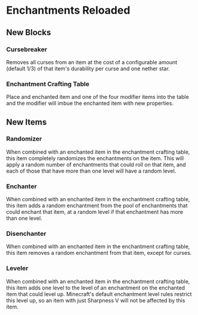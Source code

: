 # Enchantments Reloaded
## New Blocks
### Cursebreaker
Removes all curses from an item at the cost of a configurable amount (default 1/3) of that item's durability per curse
 and one nether star.
### Enchantment Crafting Table
Place and enchanted item and one of the four modifier items into the table and the modifier will imbue the enchanted
item with new properties.  
## New Items
### Randomizer
When combined with an enchanted item in the enchantment crafting table, this item completely randomizes the enchantments
on the item. This will apply a random number of enchantments that could roll on that item, and each of those that have 
more than one level will have a random level.
### Enchanter
When combined with an enchanted item in the enchantment crafting table, this item adds a random enchantment from the 
pool of enchantments that could enchant that item, at a random level if that enchantment has more than one level. 
### Disenchanter
When combined with an enchanted item in the enchantment crafting table, this item removes a random enchantment from that
item, except for curses.
### Leveler
When combined with an enchanted item in the enchantment crafting table, this item adds one level to the level of an 
enchantment on the enchanted item that could level up. Minecraft's default enchantment level rules restrict this level
up, so an item with just Sharpness V will not be affected by this item.